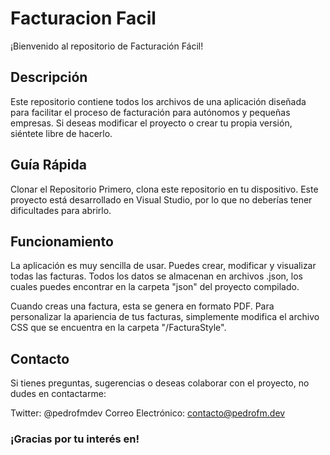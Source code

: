 # Facturacion Facil
¡Bienvenido al repositorio de Facturación Fácil!

## Descripción
Este repositorio contiene todos los archivos de una aplicación diseñada para facilitar el proceso de facturación para autónomos y pequeñas empresas. Si deseas modificar el proyecto o crear tu propia versión, siéntete libre de hacerlo.

## Guía Rápida
Clonar el Repositorio
Primero, clona este repositorio en tu dispositivo. Este proyecto está desarrollado en Visual Studio, por lo que no deberías tener dificultades para abrirlo.

## Funcionamiento
La aplicación es muy sencilla de usar. Puedes crear, modificar y visualizar todas las facturas. Todos los datos se almacenan en archivos .json, los cuales puedes encontrar en la carpeta "json" del proyecto compilado.

Cuando creas una factura, esta se genera en formato PDF. Para personalizar la apariencia de tus facturas, simplemente modifica el archivo CSS que se encuentra en la carpeta "/FacturaStyle".

## Contacto
Si tienes preguntas, sugerencias o deseas colaborar con el proyecto, no dudes en contactarme:

Twitter: @pedrofmdev
Correo Electrónico: contacto@pedrofm.dev
### ¡Gracias por tu interés en!
